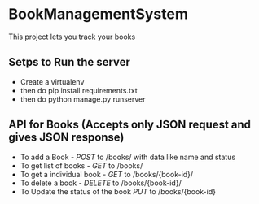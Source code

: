 # BookManagementSystem

This project lets you track your books


Setps to Run the server
---------------------------
- Create a virtualenv
- then do pip install requirements.txt
- then do python manage.py runserver


API for Books (Accepts only JSON request and gives JSON response)
------------------------------------------------------------------
- To add a Book -  *POST* to /books/ with data like name and status
- To get list of books - *GET* to /books/
- To get a individual book - *GET* to /books/{book-id}/
- To delete a book - *DELETE* to /books/{book-id}/
- To Update the status of the book *PUT* to /books/{book-id}
